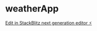 # weatherApp

[Edit in StackBlitz next generation editor ⚡️](https://stackblitz.com/~/github.com/Mioara82/weatherApp)
